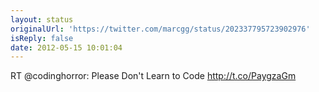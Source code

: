 ```yaml
---
layout: status
originalUrl: 'https://twitter.com/marcgg/status/202337795723902976'
isReply: false
date: 2012-05-15 10:01:04
---
```


RT @codinghorror: Please Don't Learn to Code http://t.co/PaygzaGm
